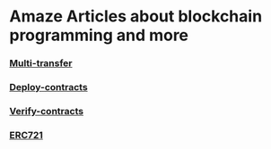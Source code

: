 # Amaze Articles about blockchain programming and more

### [Multi-transfer](https://github.com/amaze-finance/Articles/tree/main/Multi-transfer)

### [Deploy-contracts](https://github.com/amaze-finance/Articles/tree/main/Deploy-contracts)

### [Verify-contracts](https://github.com/amaze-finance/Articles/tree/main/Verify-contracts)

### [ERC721](https://github.com/amaze-finance/Articles/blob/main/ERC721.md)
